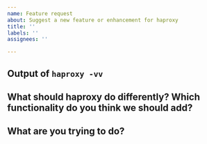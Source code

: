 ```yaml
---
name: Feature request
about: Suggest a new feature or enhancement for haproxy
title: ''
labels: ''
assignees: ''

---
```


<!--

Welcome! - We kindly ask that you:

  1. Fill out the issue template below - not doing so needs a good reason.
  2. Use the forum or the mailing list if you have a question rather than a bug or feature request.

The forum is at: https://discourse.haproxy.org/

The mailing list (no need to subscribe) is : haproxy@formilux.org
Subscribe to the list : haproxy+subscribe@formilux.org
Unsubscribe from the list : haproxy+unsubscribe@formilux.org


Forum and mailing list are correct places for questions about haproxy or general suggestions
and topics, e.g. usage or documentation questions! This issue tracker is for tracking bugs and
feature requests directly relating to the development of the software itself.

Thanks for understanding, and for contributing to the project!

-->


Output of `haproxy -vv`
--------------------------

<!--
Please add the output of haproxy -vv you're currently using here, this helps us
later to see what has changed in haproxy when we revisit this issue after some
time.

Put it in code blocks ```:
```
here comes the output
```
-->

What should haproxy do differently? Which functionality do you think we should add?
----------------------------------------------------------------------------------

<!--
Please describe the feature you'd like us to add here.
-->


What are you trying to do?
--------------------------

<!--
This section should contain a brief description what you're trying to do, which
would be possible after implementing the new feature.
-->
